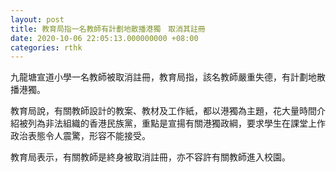 ```yaml
---
layout: post
title: 教育局指一名教師有計劃地散播港獨　取消其註冊
date: 2020-10-06 22:05:13.000000000 +08:00
categories: rthk
---
```


九龍塘宣道小學一名教師被取消註冊，教育局指，該名教師嚴重失德，有計劃地散播港獨。

教育局說，有關教師設計的教案、教材及工作紙，都以港獨為主題，花大量時間介紹被列為非法組織的香港民族黨，重點是宣揚有關港獨政綱，要求學生在課堂上作政治表態令人震驚，形容不能接受。

教育局表示，有關教師是終身被取消註冊，亦不容許有關教師進入校園。
